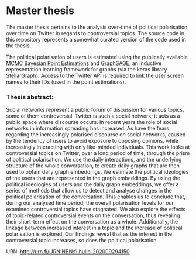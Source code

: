 # Master thesis 
The master thesis pertains to the analysis over-time of political polarisation over time on Twitter in regards to controversial topics. The source code in this repository represents a somewhat curated version of the code used in the thesis.   

The political polarisation of users is estimated using the publically available [MCMC Bayesian Point Estimations](https://github.com/pablobarbera/twitter_ideology) and [GraphSAGE](http://snap.stanford.edu/graphsage/), an inductive representation learning framework for graphs (via the keras library [StellarGraph](https://github.com/stellargraph/stellargraph)). Access to the [Twitter API](https://developer.twitter.com/en/docs) is required to link the user screen names to their IDs (used in the point estimations).


### Thesis abstract:
Social networks represent a public forum of discussion for various topics, some of them controversial.
Twitter is such a social network; it acts as a public space where discourse occurs. In recent years
the role of social networks in information spreading has increased. As have the fears regarding
the increasingly polarised discourse on social networks, caused by the tendency of users to avoid
exposure to opposing opinions, while increasingly interacting with only like-minded individuals.
This work looks at controversial topics on Twitter, over a long period of time, through the prism
of political polarisation. We use the daily interactions, and the underlying structure of the whole
conversation, to create daily graphs that are then used to obtain daily graph embeddings. We
estimate the political ideologies of the users that are represented in the graph embeddings. By
using the political ideologies of users and the daily graph embeddings, we offer a series of methods
that allow us to detect and analyse changes in the political polarisation of the conversation. This
enables us to conclude that, during our analysed time period, the overall polarisation levels for
our examined controversial topics have stagnated. We also explore the effects of topic-related
controversial events on the conversation, thus revealing their short-term effect on the conversation
as a whole. Additionally, the linkage between increased interest in a topic and the increase of
political polarisation is explored. Our findings reveal that as the interest in the controversial topic
increases, so does the political polarisation.  

URN: http://urn.fi/URN:NBN:fi:hulib-202009294150

